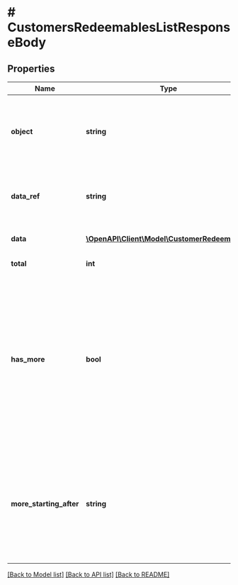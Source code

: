 # # CustomersRedeemablesListResponseBody

## Properties

Name | Type | Description | Notes
------------ | ------------- | ------------- | -------------
**object** | **string** | The type of the object represented by JSON. This object stores information about customer redeemables. | [optional] [default to 'list']
**data_ref** | **string** | Identifies the name of the JSON property that contains the array of redeemables. | [optional] [default to 'data']
**data** | [**\OpenAPI\Client\Model\CustomerRedeemable[]**](CustomerRedeemable.md) | A dictionary that contains an array of redeemables. | [optional]
**total** | **int** | Total number of results returned. | [optional]
**has_more** | **bool** | As query results are always limited (by the limit parameter), the &#x60;has_more&#x60; flag indicates if there are more records for given filter parameters. This lets you know if you can run another request with a &#x60;starting_after_id&#x60; query or a different limit to get more records returned in the results. | [optional]
**more_starting_after** | **string** | Returns an ID that can be used to return another page of results. Use the ID in the &#x60;starting_after_id&#x60; query parameter to display another page of the results occuring after the field with that ID. | [optional]

[[Back to Model list]](../../README.md#models) [[Back to API list]](../../README.md#endpoints) [[Back to README]](../../README.md)

